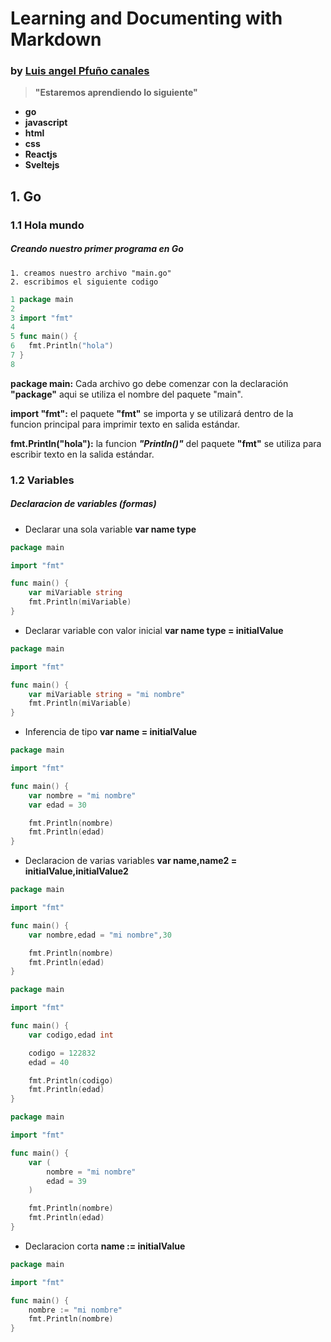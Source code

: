 # Learning and Documenting with Markdown
### by [Luis angel Pfuño canales](https://lapcweb.ga)
>**"Estaremos aprendiendo lo siguiente"**
* **go**
* **javascript**
* **html**
* **css**
* **Reactjs**
* **Sveltejs**

## 1. Go
### 1.1 Hola mundo
##### Creando nuestro primer programa en Go
~~~
1. creamos nuestro archivo "main.go"
2. escribimos el siguiente codigo
~~~

```go
1 package main
2
3 import "fmt"
4
5 func main() {
6 	fmt.Println("hola")
7 }
8
```
**package main:** Cada archivo go debe comenzar con la declaración **"package"** aqui se utiliza el 
nombre del paquete "main".

**import "fmt":** el paquete **"fmt"** se importa y se utilizará dentro de la funcion principal para
imprimir texto en salida estándar.

**fmt.Println("hola"):** la funcion ***"Println()"*** del paquete **"fmt"** se utiliza para escribir texto
en la salida estándar.

### 1.2 Variables
##### Declaracion de variables (formas)
- Declarar una sola variable **var name type**
```go
package main

import "fmt"

func main() {
	var miVariable string
	fmt.Println(miVariable)
}

```
- Declarar variable con valor inicial **var name type = initialValue**
```go
package main

import "fmt"

func main() {
	var miVariable string = "mi nombre"
	fmt.Println(miVariable)
}

```
- Inferencia de tipo **var name = initialValue**
```go
package main

import "fmt"

func main() {
	var nombre = "mi nombre"
	var edad = 30

	fmt.Println(nombre)
	fmt.Println(edad)
}

```
- Declaracion de varias variables **var name,name2 = initialValue,initialValue2**
```go
package main

import "fmt"

func main() {
	var nombre,edad = "mi nombre",30

	fmt.Println(nombre)
	fmt.Println(edad)
}

```

```go
package main

import "fmt"

func main() {
	var codigo,edad int

	codigo = 122832
	edad = 40

	fmt.Println(codigo)
	fmt.Println(edad)
}

```

```go
package main

import "fmt"

func main() {
	var (
		nombre = "mi nombre"
		edad = 39
	)

	fmt.Println(nombre)
	fmt.Println(edad)
}

```

- Declaracion corta **name := initialValue**
```go
package main

import "fmt"

func main() {
	nombre := "mi nombre"
	fmt.Println(nombre)
}

```
